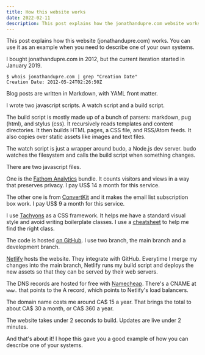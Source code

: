 ```yaml
---
title: How this website works
date: 2022-02-11
description: This post explains how the jonathandupre.com website works.
---
```


This post explains how this website (jonathandupre.com) works. You can use it as an example when you need to describe one of your own systems.

I bought jonathandupre.com in 2012, but the current iteration started in January 2019.

```
$ whois jonathandupre.com | grep "Creation Date"
Creation Date: 2012-05-24T02:26:50Z
```

Blog posts are written in Markdown, with YAML front matter.

I wrote two javascript scripts. A watch script and a build script.

The build script is mostly made up of a bunch of parsers: markdown, pug (html), and stylus (css). It recursively reads templates and content directories. It then builds HTML pages, a CSS file, and RSS/Atom feeds. It also copies over static assets like images and text files.

The watch script is just a wrapper around budo, a Node.js dev server. budo watches the filesystem and calls the build script when something changes.

There are two javascript files. 

One is the [Fathom Analytics](https://usefathom.com) bundle. It counts visitors and views in a way that preserves privacy. I pay US$ 14 a month for this service.

The other one is from [ConvertKit](https://convertkit.com) and it makes the email list subscription box work. I pay US$ 9 a month for this service.

I use [Tachyons](https://tachyons.io) as a CSS framework. It helps me have a standard visual style and avoid writing boilerplate classes. I use a [cheatsheet](https://roperzh.github.io/tachyons-cheatsheet) to help me find the right class.

The code is hosted [on GitHub](https://github.com/kareniel/jonathandupre.com). I use two branch, the main branch and a development branch.

[Netlify](https://netlify.com) hosts the website. They integrate with GitHub. Everytime I merge my changes into the main branch, Netlify runs my build script and deploys the new assets so that they can be served by their web servers.

The DNS records are hosted for free with [Namecheap](https://namecheap.com). There's a CNAME at `www.` that points to the A record, which points to Netlify's load balancers.

The domain name costs me around CA$ 15 a year. That brings the total to about CA$ 30 a month, or CA$ 360 a year.

The website takes under 2 seconds to build.
Updates are live under 2 minutes.

And that's about it! I hope this gave you a good example of how you can describe one of your systems. 
